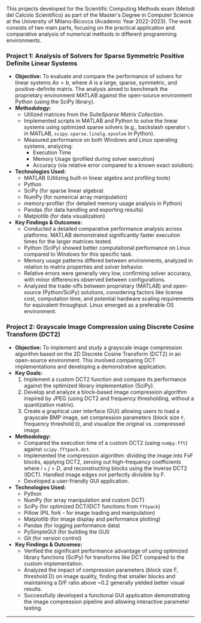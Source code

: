 This projects developed for the Scientific Computing Methods exam (Metodi del Calcolo Scientifico) as part of the Master's Degree in Computer Science at the University of Milano-Bicocca (Academic Year 2022-2023). The work consists of two main parts, focusing on the practical application and comparative analysis of numerical methods in different programming environments.

### **Project 1: Analysis of Solvers for Sparse Symmetric Positive Definite Linear Systems**

* **Objective:** To evaluate and compare the performance of solvers for linear systems $Ax=b$, where $A$ is a large, sparse, symmetric, and positive-definite matrix. The analysis aimed to benchmark the proprietary environment MATLAB against the open-source environment Python (using the SciPy library).
* **Methodology:**
    * Utilized matrices from the *SuiteSparse Matrix Collection*.
    * Implemented scripts in MATLAB and Python to solve the linear systems using optimized sparse solvers (e.g., backslash operator `\` in MATLAB, `scipy.sparse.linalg.spsolve` in Python).
    * Measured performance on both Windows and Linux operating systems, analyzing:
        * Execution Time
        * Memory Usage (profiled during solver execution)
        * Accuracy (via relative error compared to a known exact solution).
* **Technologies Used:**
    * MATLAB (Utilizing built-in linear algebra and profiling tools)
    * Python
    * SciPy (for sparse linear algebra)
    * NumPy (for numerical array manipulation)
    * memory-profiler (for detailed memory usage analysis in Python)
    * Pandas (for data handling and exporting results)
    * Matplotlib (for data visualization)
* **Key Findings & Outcomes:**
    * Conducted a detailed comparative performance analysis across platforms. MATLAB demonstrated significantly faster execution times for the larger matrices tested.
    * Python (SciPy) showed better computational performance on Linux compared to Windows for this specific task.
    * Memory usage patterns differed between environments, analyzed in relation to matrix properties and solver behavior.
    * Relative errors were generally very low, confirming solver accuracy, with minor differences observed between configurations.
    * Analyzed the trade-offs between proprietary (MATLAB) and open-source (Python/SciPy) solutions, considering factors like license cost, computation time, and potential hardware scaling requirements for equivalent throughput. Linux emerged as a preferable OS environment.

### **Project 2: Grayscale Image Compression using Discrete Cosine Transform (DCT2)**

* **Objective:** To implement and study a grayscale image compression algorithm based on the 2D Discrete Cosine Transform (DCT2) in an open-source environment. This involved comparing DCT implementations and developing a demonstrative application.
* **Key Goals:**
    1.  Implement a custom DCT2 function and compare its performance against the optimized library implementation (SciPy).
    2.  Develop and analyze a block-based image compression algorithm inspired by JPEG (using DCT2 and frequency thresholding, without a quantization matrix).
    3.  Create a graphical user interface (GUI) allowing users to load a grayscale BMP image, set compression parameters (block size `F`, frequency threshold `D`), and visualize the original vs. compressed image.
* **Methodology:**
    * Compared the execution time of a custom DCT2 (using `numpy.fft`) against `scipy.fftpack.dct`.
    * Implemented the compression algorithm: dividing the image into FxF blocks, applying DCT2, zeroing out high-frequency coefficients where $i+j > D$, and reconstructing blocks using the Inverse DCT2 (IDCT). Handled image edges not perfectly divisible by F.
    * Developed a user-friendly GUI application.
* **Technologies Used:**
    * Python
    * NumPy (for array manipulation and custom DCT)
    * SciPy (for optimized DCT/IDCT functions from `fftpack`)
    * Pillow (PIL fork - for image loading and manipulation)
    * Matplotlib (for image display and performance plotting)
    * Pandas (for logging performance data)
    * PySimpleGUI (for building the GUI)
    * Git (for version control)
* **Key Findings & Outcomes:**
    * Verified the significant performance advantage of using optimized library functions (SciPy) for transforms like DCT compared to the custom implementation.
    * Analyzed the impact of compression parameters (block size F, threshold D) on image quality, finding that smaller blocks and maintaining a D/F ratio above ~0.2 generally yielded better visual results.
    * Successfully developed a functional GUI application demonstrating the image compression pipeline and allowing interactive parameter testing.

---
